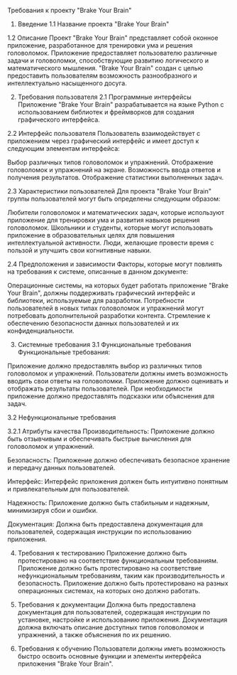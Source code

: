 Требования к проекту "Brake Your Brain"

1. Введение
1.1 Название проекта
"Brake Your Brain"

1.2 Описание
Проект "Brake Your Brain" представляет собой оконное приложение, разработанное для тренировки ума и решения головоломок. Приложение предоставляет пользователю различные задачи и головоломки, способствующие развитию логического и математического мышления. "Brake Your Brain" создан с целью предоставить пользователям возможность разнообразного и интеллектуально насыщенного досуга.

2. Требования пользователя
2.1 Программные интерфейсы
Приложение "Brake Your Brain" разрабатывается на языке Python с использованием библиотек и фреймворков для создания графического интерфейса.

2.2 Интерфейс пользователя
Пользователь взаимодействует с приложением через графический интерфейс и имеет доступ к следующим элементам интерфейса:

Выбор различных типов головоломок и упражнений.
Отображение головоломок и упражнений на экране.
Возможность ввода ответов и получения результатов.
Отображение статистики выполненных задач.

2.3 Характеристики пользователей
Для проекта "Brake Your Brain" группы пользователей могут быть определены следующим образом:

Любители головоломок и математических задач, которые используют приложение для тренировки ума и развития навыков решения головоломок.
Школьники и студенты, которые могут использовать приложение в образовательных целях для повышения интеллектуальной активности.
Люди, желающие провести время с пользой и улучшить свои когнитивные навыки.

2.4 Предположения и зависимости
Факторы, которые могут повлиять на требования к системе, описанные в данном документе:

Операционные системы, на которых будет работать приложение "Brake Your Brain", должны поддерживать графический интерфейс и библиотеки, используемые для разработки.
Потребности пользователей в новых типах головоломок и упражнений могут потребовать дополнительной разработки контента.
Стремление к обеспечению безопасности данных пользователей и их конфиденциальности.

3. Системные требования
3.1 Функциональные требования
Функциональные требования:

Приложение должно предоставлять выбор из различных типов головоломок и упражнений.
Пользователи должны иметь возможность вводить свои ответы на головоломки.
Приложение должно оценивать и отображать результаты пользователей.
При необходимости приложение должно предоставлять подсказки или объяснения для задач.

3.2 Нефункциональные требования

3.2.1 Атрибуты качества
Производительность: Приложение должно быть отзывчивым и обеспечивать быстрые вычисления для головоломок и упражнений.

Безопасность: Приложение должно обеспечивать безопасное хранение и передачу данных пользователей.

Интерфейс: Интерфейс приложения должен быть интуитивно понятным и привлекательным для пользователей.

Надежность: Приложение должно быть стабильным и надежным, минимизируя сбои и ошибки.

Документация: Должна быть предоставлена документация для пользователей, содержащая инструкции по использованию приложения.

4. Требования к тестированию
Приложение должно быть протестировано на соответствие функциональным требованиям.
Приложение должно быть протестировано на соответствие нефункциональным требованиям, таким как производительность и безопасность.
Приложение должно быть протестировано на разных операционных системах, на которых оно должно работать.

5. Требования к документации
Должна быть предоставлена документация для пользователей, содержащая инструкции по установке, настройке и использованию приложения.
Документация должна включать описание доступных типов головоломок и упражнений, а также объяснения по их решению.

6. Требования к обучению
Пользователи должны иметь возможность быстро освоить основные функции и элементы интерфейса приложения "Brake Your Brain".
